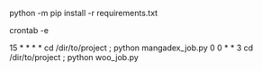 python -m pip install -r requirements.txt

crontab -e

15 * * * * cd /dir/to/project ; python mangadex_job.py
0 0 * * 3 cd /dir/to/project ; python woo_job.py
